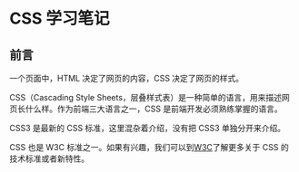 # CSS 学习笔记

## 前言

一个页面中，HTML 决定了网页的内容，CSS 决定了网页的样式。

CSS（Cascading Style Sheets，层叠样式表）是一种简单的语言，用来描述网页长什么样。作为前端三大语言之一，CSS 是前端开发必须熟练掌握的语言。

CSS3 是最新的 CSS 标准，这里混杂着介绍，没有把 CSS3 单独分开来介绍。

CSS 也是 W3C 标准之一。如果有兴趣，我们可以到[W3C](https://www.w3.org/Style/CSS/)了解更多关于 CSS 的技术标准或者新特性。